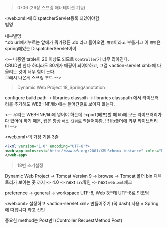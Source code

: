 > 0706 (26장 스프링 애너테이션 기능)

<web.xml>에 DispatcherServlet등록 되있어야함<br><servlet-name>별명<br><servlet-mapping><br>
		<servlet-name>내부별명<br><url-pattern>*.do</url-pattern> url에서부르는 앞에가 뭐가됐든 .do 라고 들어오면, `별명`이라고 부를거고 이  `별명`은 spring에있는 DispatcherServlet이야



<-- 나중엔 table이 20 이상도 되므로 `Controller`가 너무 많아진다.<br>
CRUD만 한다 하더라도 80개가 매핑이 되어야하고, 그걸 <action-servlet.xml>에 다 올리는 것이 너무 힘이 든다.<br>그래서 나온게 스프링 부트 -->



> Dynamic Web Project 18_SpringAnnotation

configure build path -> libraries classpth -> libraries classpath 에서 라이브러리를 추가해도 WEB-INF/lib 에는 들어간걸로 보이지 않는다.

<-- 우리는 WEB-INF/lib에 넣어야 하는데 export(배포)할 때 lib에 모든 라이브러리가 다 있어야 하기 때문, 웹은 항상 `배포 단위`로 만들어야함. !!! lib폴더에 외부 라이브러리 !!! -->

<web.xml>의 가장 기본 3줄

```xml
<?xml version="1.0" encoding="UTF-8"?>
<web-app xmlns:xsi="http://www.w3.org/2001/XMLSchema-instance" xmlns="http://xmlns.jcp.org/xml/ns/javaee" xsi:schemaLocation="http://xmlns.jcp.org/xml/ns/javaee http://xmlns.jcp.org/xml/ns/javaee/web-app_4_0.xsd" id="WebApp_ID" version="4.0">
</web-app>
```

> 18번 초기설정

Dynamic Web Project -> Tomcat Version 9 -> browse -> Tomcat 폴더 bin 디렉토리가 보이는 곳 까지 -> 4.0 -> next `src`확인 -> next `web.xml`체크

preference -> general -> workspace UTF-8, Web 3군데 UTF-8로 인코딩

<web.xml> 설정하고 <action-servlet.xml> 만들어주기 (꼭 dash)
<bean><beans> 사용 = Spring 에 따릅니다 라고 선언

중요한 method는 Post만! (Controller RequestMethod Post)